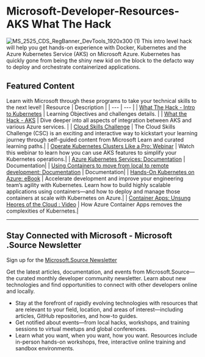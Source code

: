 # Microsoft-Developer-Resources-AKS What The Hack 
 ![MS_2525_CDS_RegBanner_DevTools_1920x300 (1)](https://user-images.githubusercontent.com/107423518/180083692-13dcdf47-0f75-4aaf-b50e-5d037f611206.jpg)
 This intro level hack will help you get hands-on experience with Docker, Kubernetes and the Azure Kubernetes Service (AKS) on Microsoft Azure. Kubernetes has quickly gone from being the shiny new kid on the block to the defacto way to deploy and orchestrate containerized applications.

## Featured Content
Learn with Microsoft through these programs to take your technical skills to the next level!
| Resource | Description |
| --- | --- | 
| [What The Hack - Intro to Kubernetes](https://github.com/microsoft/WhatTheHack/tree/master/001-IntroToKubernetes) | Learning Objectives and challenges details. |
| [What the Hack - AKS](https://github.com/microsoft/WhatTheHack/tree/master/039-AKSEnterpriseGrade) | Dive deeper into all aspects of integration between AKS and various Azure services. |
| [Cloud Skills Challenge](https://learn.microsoft.com/en-us/users/cloudskillschallenge-collections/collections/d434u4ewxkxmdw) | The Cloud Skills Challenge (CSC) is an exciting and interactive way to kickstart your learning journey through self-guided content from Microsoft Learn and curated learning paths.|
| [Operate Kubernetes Clusters Like a Pro: Webinar](https://info.microsoft.com/ww-ondemand-operate-kubernetes-clusters-like-a-pro-wbnr.html?lcid=en-us) | Watch this webinar to learn how you can use AKS features to simplify your Kubernetes operations.|
| [Azure Kubernetes Services: Documentation](https://assetsprod.microsoft.com/mpn/nl-nl/aiw-analytics-workshop-deck.pptx) | Documentation|
| [Using Containers to move from local to remote development: Documentation](https://code.visualstudio.com/blogs/2022/04/04/increase-productivity-with-containerss) | Documentation|
| [Hands-On Kubernetes on Azure: eBook](https://azure.microsoft.com/en-us/resources/get-started-with-kubernetes-on-azure/) | Accelerate development and improve your engineering team’s agility with Kubernetes. Learn how to build highly scalable applications using containers—and how to deploy and manage those containers at scale with Kubernetes on Azure.|
| [Container Apps: Unsung Heores of the Cloud : Video](https://www.youtube.com/watch?v=5xa-iJcz30A) | How Azure Container Apps removes the complexities of Kubernetes.|


---

## Stay Connected with Microsoft - Microsoft .Source Newsletter
Sign up for the [Microsoft.Source Newsletter](https://azure.microsoft.com/en-us/resources/join-the-azure-developer-community/)

Get the latest articles, documentation, and events from Microsoft.Source—the curated monthly developer community newsletter. Learn about new technologies and find opportunities to connect with other developers online and locally.

- Stay at the forefront of rapidly evolving technologies with resources that are relevant to your field, location, and areas of interest—including articles, GitHub repositories, and how-to guides.
- Get notified about events—from local hacks, workshops, and training sessions to virtual meetups and global conferences.
- Learn what you want, when you want, how you want. Resources include in-person hands-on workshops, free, interactive online training and sandbox environments.


<!--

 Command | Description | New |
| --------------------- | --------------------- | --|
| `git status` | List all *new or modified* files |
| `git diff` | Show file differences that **haven't been** staged |



|             |          Grouping           ||
First Header  | Second Header | Third Header |
 ------------ | :-----------: | -----------: |
Content       |          *Long Cell*        ||
Content       |   **Cell**    |         Cell |


|             |          Grouping           ||
First Header  | Second Header | Third Header |
 ------------ | :-----------: | -----------: |
 [Azure Samples](https://github.com/azure-samples)       |          Microsoft Azure code samples and examples in .NET, Java, Python, Node.js, PHP and Ruby        | Column S|
[Azure Samples](https://github.com/azure-samples)       |          Series of workshops for hands-on experience working with Azure Cosmos DB using the SQL API, JavaScript and .NET Core SDK.          | Column S|
Content       |   **Cell**    |         Cell |

>
